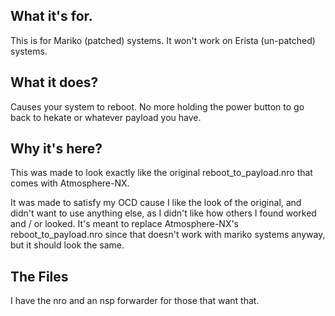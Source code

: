 ## What it's for.
This is for Mariko (patched) systems. It won't work on Erista (un-patched) systems.

## What it does?
Causes your system to reboot. No more holding the power button to go back to hekate or whatever payload you have.


## Why it's here?
This was made to look exactly like the original reboot_to_payload.nro that comes with Atmosphere-NX.

It was made to satisfy my OCD cause I like the look of the original, and didn't want to use anything else, as I didn't like how others I found worked and / or looked. It's meant to replace Atmosphere-NX's reboot_to_payload.nro since that doesn't work with mariko systems anyway, but it should look the same.

## The Files
I have the nro and an nsp forwarder for those that want that.
